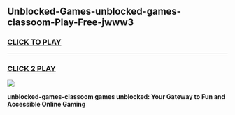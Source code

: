 
## Unblocked-Games-unblocked-games-classoom-Play-Free-jwww3
<h3>
<a href="https://premium76.site?title=unblocked-games-classoom&ref=21A">CLICK TO PLAY</a></h3>
<hr>

<h3>
<a href="https://premium76.site?title=unblocked-games-classoom&ref=21A">CLICK 2 PLAY</a>
  
</h3>

<a href="https://premium76.site?title=unblocked-games-classoom&ref=21A"><img src="https://clearcache.store/games.png"></a>


**unblocked-games-classoom games unblocked: Your Gateway to Fun and Accessible Online Gaming**
